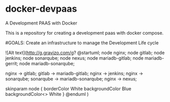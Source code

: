 # docker-devpaas
A Development PAAS with Docker

This is a repository for creating a development paas with docker compose.

#GOALS:
Create an infrastructure to manage the Development Life cycle


![Alt text](http://g.gravizo.com/g?
@startuml;
node nginx;
node gitlab;
node jenkins;
node sonarqube;
node nexus;
node mariadb-gitlab;
node mariadb-gerrit;
node mariadb-sonarqube;

nginx -> gitlab;
gitlab -> mariadb-gitlab;
nginx -> jenkins;
nginx -> sonarqube;
sonarqube -> mariadb-sonarqube;
nginx -> nexus;

skinparam node {
	borderColor White
	backgroundColor Blue
	backgroundColor<<docker container>> White
}
@enduml
)
